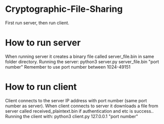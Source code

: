 # Cryptographic-File-Sharing

First run server, then run client.

# How to run server

When running server it creates a binary file called server_file.bin in same folder directory.
Running the server: python3 server.py server_file.bin "port number"
Remember to use port number between 1024-49151

# How to run client

Client connects to the server IP address with port number (same port number as server). When client connects to server it downloads a file from server called received_plaintext.bin if authentication and etc is success..
Running the client with: python3 client.py 127.0.0.1 "port number"
